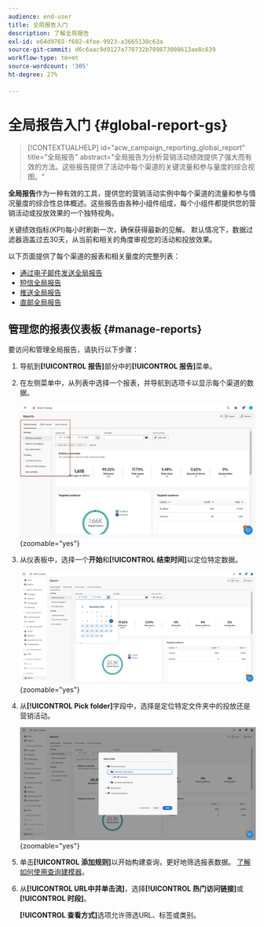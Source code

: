 ```yaml
---
audience: end-user
title: 全局报告入门
description: 了解全局报告
exl-id: e64d9765-f602-4fee-9923-a3665130c63a
source-git-commit: d6c6aac9d9127a770732b709873008613ae8c639
workflow-type: tm+mt
source-wordcount: '305'
ht-degree: 27%

---
```


# 全局报告入门 {#global-report-gs}

>[!CONTEXTUALHELP]
>id="acw_campaign_reporting_global_report"
>title="全局报告"
>abstract="全局报告为分析营销活动绩效提供了强大而有效的方法。这些报告提供了活动中每个渠道的关键流量和参与量度的综合视图。"

**全局报告**&#x200B;作为一种有效的工具，提供您的营销活动实例中每个渠道的流量和参与情况量度的综合性总体概述。这些报告由各种小组件组成，每个小组件都提供您的营销活动或投放效果的一个独特视角。

关键绩效指标(KPI)每小时刷新一次，确保获得最新的见解。 默认情况下，数据过滤器涵盖过去30天，从当前和相关的角度审视您的活动和投放效果。

以下页面提供了每个渠道的报表和相关量度的完整列表：

* [通过电子邮件发送全局报告](global-report-email.md)
* [短信全局报告](global-report-sms.md)
* [推送全局报告](global-report-push.md)
* [直邮全局报告](global-report-direct.md)

## 管理您的报表仪表板 {#manage-reports}

要访问和管理全局报告，请执行以下步骤：

1. 导航到&#x200B;**[!UICONTROL 报告]**&#x200B;部分中的&#x200B;**[!UICONTROL 报告]**&#x200B;菜单。

1. 在左侧菜单中，从列表中选择一个报表，并导航到选项卡以显示每个渠道的数据。

   ![屏幕截图显示用于导航每个渠道的数据的左侧菜单和选项卡](assets/global_report_manage_3.png){zoomable="yes"}

1. 从仪表板中，选择一个&#x200B;**开始**&#x200B;和&#x200B;**[!UICONTROL 结束时间]**&#x200B;以定位特定数据。

   ![显示仪表板的屏幕截图，其中包含用于选择数据定位的开始和结束时间的选项](assets/global_report_manage_1.png){zoomable="yes"}

1. 从&#x200B;**[!UICONTROL Pick folder]**&#x200B;字段中，选择是定位特定文件夹中的投放还是营销活动。

   ![显示用于选择投放或营销活动的选择文件夹字段的屏幕截图](assets/global_report_manage_2.png){zoomable="yes"}

1. 单击&#x200B;**[!UICONTROL 添加规则]**&#x200B;以开始构建查询，更好地筛选报表数据。 [了解如何使用查询建模器](../query/query-modeler-overview.md)。

1. 从&#x200B;**[!UICONTROL URL中并单击流]**，选择&#x200B;**[!UICONTROL 热门访问链接]**&#x200B;或&#x200B;**[!UICONTROL 时段]**。

   **[!UICONTROL 查看方式]**&#x200B;选项允许筛选URL、标签或类别。